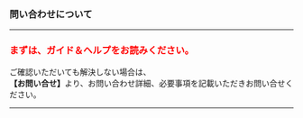 <h3>問い合わせについて</h3>
<hr>

<h3><font color="#ff0000">まずは、ガイド＆ヘルプをお読みください。</font></h3>

ご確認いただいても解決しない場合は、  
<strong>【お問い合せ】</strong>より、お問い合わせ詳細、必要事項を記載いただきお問い合せください。

<hr>
